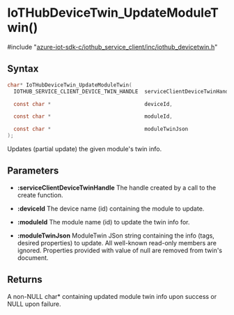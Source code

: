# IoTHubDeviceTwin_UpdateModuleTwin()

\#include "[azure-iot-sdk-c/iothub_service_client/inc/iothub_devicetwin.h](../iot-c-ref-iothub-devicetwin-h.md)"  

## Syntax

```C
char* IoTHubDeviceTwin_UpdateModuleTwin(
  IOTHUB_SERVICE_CLIENT_DEVICE_TWIN_HANDLE  serviceClientDeviceTwinHandle,

  const char *                              deviceId,

  const char *                              moduleId,

  const char *                              moduleTwinJson
);
```

Updates (partial update) the given module's twin info.

## Parameters
* **:serviceClientDeviceTwinHandle** The handle created by a call to the create function. 

* **:deviceId** The device name (id) containing the module to update. 

* **:moduleId** The module name (id) to update the twin info for. 

* **:moduleTwinJson** ModuleTwin JSon string containing the info (tags, desired properties) to update. All well-known read-only members are ignored. Properties provided with value of null are removed from twin's document.

## Returns
A non-NULL char* containing updated module twin info upon success or NULL upon failure.


